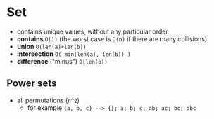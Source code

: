 # Set
- contains unique values, without any particular order
- **contains** `O(1)` (the worst case is `O(n)` if there are many collisions)
- **union** `O(len(a)+len(b))`
- **intersection** `O( min(len(a), len(b)) )`
- **difference** ("minus") `O(len(b))`

## Power sets
- all permutations (`n^2`)
    - for example `{a, b, c} --> {}; a; b; c; ab; ac; bc; abc`